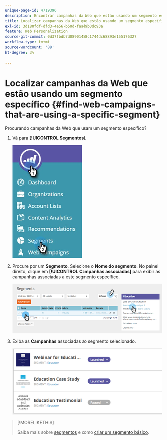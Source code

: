 ```yaml
---
unique-page-id: 4719396
description: Encontrar campanhas da Web que estão usando um segmento específico - Documentação do Marketo - Documentação do produto
title: Localizar campanhas da Web que estão usando um segmento específico
exl-id: 3d180fdf-dfd3-4e56-b50d-faad9b0dc93a
feature: Web Personalization
source-git-commit: 0d37fbdb7d08901458c1744dc68893e155176327
workflow-type: tm+mt
source-wordcount: '89'
ht-degree: 3%

---
```


# Localizar campanhas da Web que estão usando um segmento específico {#find-web-campaigns-that-are-using-a-specific-segment}

Procurando campanhas da Web que usam um segmento específico?

1. Vá para **[!UICONTROL Segmentos]**.

   ![](assets/new-dropdown-segments-hand-1.jpg)

1. Procure por um **Segmento**. Selecione o **Nome do segmento**. No painel direito, clique em **[!UICONTROL Campanhas associadas]** para exibir as campanhas associadas a este segmento específico.

   ![](assets/image2014-11-26-14-21-59.png)

1. Exiba as **Campanhas** associadas ao segmento selecionado.

   ![](assets/image2014-11-26-14-3a25-3a30.png)

>[!MORELIKETHIS]
>
>Saiba mais sobre [segmentos](/help/marketo/product-docs/web-personalization/using-web-segments/web-segments.md) e como [criar um segmento básico](/help/marketo/product-docs/web-personalization/using-web-segments/create-a-basic-web-segment.md).
